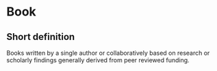 # Book
## Short definition
Books written by a single author or collaboratively based on research or scholarly findings generally derived from peer reviewed funding.
